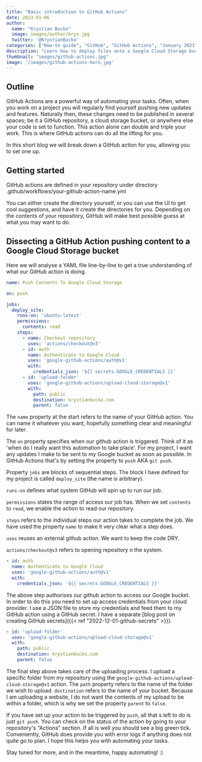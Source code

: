 ```yaml
---
title: "Basic introduction to GitHub Actions"
date: 2023-01-06
author: 
  name: "Krystian Bucko"
  image: images/author/krys.jpg
  twitter: '@KrystianBucko'
categories: ["How-to guide", "GitHub", "GitHub Actions", "January 2023"]
description: "Learn how to deploy files onto a Google Cloud Storage bucket using GitHub Actions."
thumbnail: "images/github-actions.jpg"
image: '/images/github-actions-hero.jpg' 
---
```


## Outline

GitHub Actions are a powerful way of automating your tasks. Often, when you work on a project you will regularly find yourself pushing new updates and features. Naturally then, these changes need to be published in several spaces; be it a GitHub repository, a cloud storage bucket, or anywhere else your code is set to function. This action alone can double and triple your work. 
This is where GitHub actions can do all the lifting for you.

In this short blog we will break down a GitHub action for you, allowing you to set one up.

## Getting started

GitHub actions are defined in your repository under directory .github/workflows/your-github-action-name.yml

You can either create the directory yourself, or you can use the UI to get cool suggestions, and have it create the directories for you. Depending on the contents of your repository, GitHub will make best possible guess at what you may want to do.

## Dissecting a GitHub Action pushing content to a Google Cloud Storage bucket

Here we will analyse a YAML file line-by-line to get a true understanding of what our GitHub action is doing. 

```yml
name: Push Contents To Google Cloud Storage

on: push

jobs:
  deploy_site:
    runs-on: 'ubuntu-latest'
    permissions:
      contents: read
    steps:
      - name: Checkout repository
        uses: 'actions/checkout@v3'
      - id: auth
        name: Authenticate to Google Cloud
        uses: 'google-github-actions/auth@v1'
        with:
          credentials_json: '${{ secrets.GOOGLE_CREDENTIALS }}'
      - id: 'upload-folder'
        uses: 'google-github-actions/upload-cloud-storage@v1'
        with:
          path: public
          destination: krystianbucko.com
          parent: false
```

The `name` property at the start refers to the name of your GitHub action. You can name it whatever you want, hopefully something clear and meaningful for later. 

The `on` property specifies when our github action is triggered. Think of it as 'when do I really want this automation to take place'. For my project, I want any updates I make to be sent to my Google bucket as soon as possible. In GitHub Actions that's by setting the property to `push` AKA `git push`.

Property `jobs` are blocks of sequential steps. The block I have defined for my project is called `deploy_site` (the name is arbitrary).

`runs-on` defines what system GitHub will spin up to run our job.

`permissions` states the range of access our job has. When we set `contents` to `read`, we enable the action to read our repository. 

`steps` refers to the individual steps our action takes to complete the job. We have used the property `name` to make it very clear what a step does. 

`uses` reuses an external github action. We want to keep the code DRY.

`actions/checkout@v3` refers to opening repository n the system. 

```yml
- id: auth
  name: Authenticate to Google Cloud
  uses: 'google-github-actions/auth@v1'
  with:
    credentials_json: '${{ secrets.GOOGLE_CREDENTIALS }}'
```
The above step authorises our github action to access our Google bucket. In order to do this you need to set up access credentials from your cloud provider. I use a JSON file to store my credentials and feed them to my GitHub action using a GitHub secret. I have a separate [blog post on creating GitHub secrets]({{< ref "2022-12-01-github-secrets" >}}). 

```yml
- id: 'upload-folder'
  uses: 'google-github-actions/upload-cloud-storage@v1'
  with:
    path: public
    destination: krystianbucko.com
    parent: false
```
The final step above takes care of the uploading process. I upload a specific folder from my repository using the `google-github-actions/upload-cloud-storage@v1` action. The `path` property refers to the name of the folder we wish to upload. `destination` refers to the name of your bucket. Because I am uploading a website, I do not want the contents of my upload to be within a folder, which is why we set the property `parent` to `false`.

If you have set up your action to be triggered by `push`, all that s left to do is just `git push`. You can check on the status of the action by going to your repository's "Actions" section. If all is well you should see a big green tick. Conveniently, GitHub does provide you with error logs if anything does not quite go to plan. I hope this helps you with automating your tasks. 

Stay tuned for more, and in the meantime, happy automating! :) 